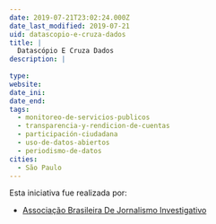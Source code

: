 ```yaml
---
date: 2019-07-21T23:02:24.000Z
date_last_modified: 2019-07-21
uid: datascopio-e-cruza-dados
title: |
  Datascópio E Cruza Dados
description: |
  
type: 
website: 
date_ini: 
date_end: 
tags:
  - monitoreo-de-servicios-publicos
  - transparencia-y-rendicion-de-cuentas
  - participación-ciudadana
  - uso-de-datos-abiertos
  - periodismo-de-datos
cities: 
  - São Paulo
---
```


Esta iniciativa fue realizada por:

- [Associação Brasileira De Jornalismo Investigativo](/organizaciones/associacão-brasileira-de-jornalismo-investigativo)
